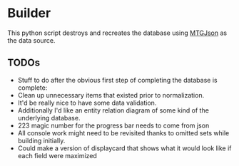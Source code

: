 # Builder

This python script destroys and recreates the database using [MTGJson](https://mtgjson.com/) as the data source.  

## TODOs
* Stuff to do after the obvious first step of completing the database is complete:
* Clean up unnecessary items that existed prior to normalization.
* It'd be really nice to have some data validation.
* Additionally I'd like an entity relation diagram of some kind of the underlying database.
* 223 magic number for the progress bar needs to come from json
* All console work might need to be revisited thanks to omitted sets while building initially.
* Could make a version of displaycard that shows what it would look like if each field were maximized